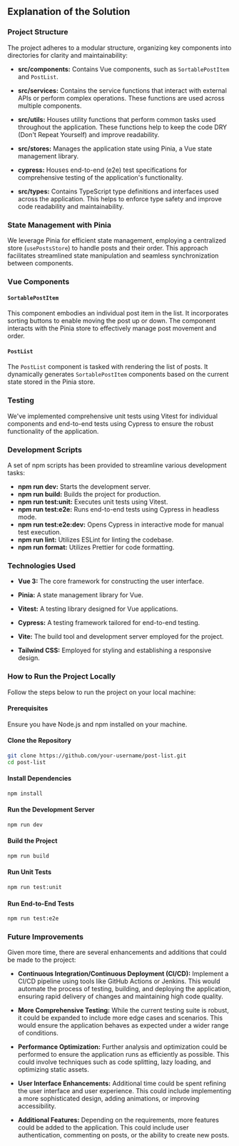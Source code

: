 ## Explanation of the Solution

### Project Structure

The project adheres to a modular structure, organizing key components into directories for clarity and maintainability:

- **src/components:** Contains Vue components, such as `SortablePostItem` and `PostList`.

- **src/services:** Contains the service functions that interact with external APIs or perform complex operations. These functions are used across multiple components.

- **src/utils:** Houses utility functions that perform common tasks used throughout the application. These functions help to keep the code DRY (Don't Repeat Yourself) and improve readability.

- **src/stores:** Manages the application state using Pinia, a Vue state management library.

- **cypress:** Houses end-to-end (e2e) test specifications for comprehensive testing of the application's functionality.

- **src/types:** Contains TypeScript type definitions and interfaces used across the application. This helps to enforce type safety and improve code readability and maintainability.

### State Management with Pinia

We leverage Pinia for efficient state management, employing a centralized store (`usePostsStore`) to handle posts and their order. This approach facilitates streamlined state manipulation and seamless synchronization between components.

### Vue Components

#### `SortablePostItem`

This component embodies an individual post item in the list. It incorporates sorting buttons to enable moving the post up or down. The component interacts with the Pinia store to effectively manage post movement and order.

#### `PostList`

The `PostList` component is tasked with rendering the list of posts. It dynamically generates `SortablePostItem` components based on the current state stored in the Pinia store.

### Testing

We've implemented comprehensive unit tests using Vitest for individual components and end-to-end tests using Cypress to ensure the robust functionality of the application.

### Development Scripts

A set of npm scripts has been provided to streamline various development tasks:

- **npm run dev:** Starts the development server.
- **npm run build:** Builds the project for production.
- **npm run test:unit:** Executes unit tests using Vitest.
- **npm run test:e2e:** Runs end-to-end tests using Cypress in headless mode.
- **npm run test:e2e:dev:** Opens Cypress in interactive mode for manual test execution.
- **npm run lint:** Utilizes ESLint for linting the codebase.
- **npm run format:** Utilizes Prettier for code formatting.

### Technologies Used

- **Vue 3:** The core framework for constructing the user interface.

- **Pinia:** A state management library for Vue.

- **Vitest:** A testing library designed for Vue applications.

- **Cypress:** A testing framework tailored for end-to-end testing.

- **Vite:** The build tool and development server employed for the project.

- **Tailwind CSS:** Employed for styling and establishing a responsive design.

### How to Run the Project Locally

Follow the steps below to run the project on your local machine:

#### Prerequisites

Ensure you have Node.js and npm installed on your machine.

#### Clone the Repository

```bash
git clone https://github.com/your-username/post-list.git
cd post-list
```

#### Install Dependencies

```bash
npm install
```

#### Run the Development Server

```bash
npm run dev
```

#### Build the Project

```bash
npm run build
```

#### Run Unit Tests

```bash
npm run test:unit
```

#### Run End-to-End Tests

```bash
npm run test:e2e
```

### Future Improvements

Given more time, there are several enhancements and additions that could be made to the project:

- **Continuous Integration/Continuous Deployment (CI/CD):** Implement a CI/CD pipeline using tools like GitHub Actions or Jenkins. This would automate the process of testing, building, and deploying the application, ensuring rapid delivery of changes and maintaining high code quality.

- **More Comprehensive Testing:** While the current testing suite is robust, it could be expanded to include more edge cases and scenarios. This would ensure the application behaves as expected under a wider range of conditions.

- **Performance Optimization:** Further analysis and optimization could be performed to ensure the application runs as efficiently as possible. This could involve techniques such as code splitting, lazy loading, and optimizing static assets.

- **User Interface Enhancements:** Additional time could be spent refining the user interface and user experience. This could include implementing a more sophisticated design, adding animations, or improving accessibility.

- **Additional Features:** Depending on the requirements, more features could be added to the application. This could include user authentication, commenting on posts, or the ability to create new posts.
